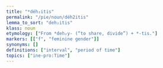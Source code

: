 ```yaml
---
title: "*déh₂itis"
permalink: "/pie/noun/déh2itis"
lemma_to_sort: "deh₂itis"
klass: noun
etymology: ["From *deh₂y- (“to share, divide”) +‎ *-tis."]
markers: [["f", "feminine gender"]]
synonyms: []
definitions: ["interval", "period of time"]
topics: ["ine-pro:Time"]
---
```

